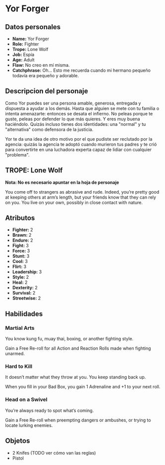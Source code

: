 
# Yor Forger

## Datos personales

* **Name:** Yor Forger
* **Role:** Fighter
* **Trope:** Lone Wolf
* **Job:** Espía
* **Age:** Adult
* **Flaw:** No creo en mí misma.
* **Catchphrase:** Oh... Esto me recuerda cuando mi hermano pequeño todavía era pequeño y adorable.

## Descripcion del personaje

Como Yor puedes ser una persona amable, generosa, entregada y dispuesta a ayudar a los demás. Hasta que alguien se mete con tu familia o intenta amenazarte: entonces se desata el infierno. No peleas porque te guste, peleas por defender lo que más quieres. Y eres muy buena haciéndolo. Quizás incluso tienes dos identidades: una "normal" y tu "alternativa" como defensora de la justicia.

Yor te da una idea de otro motivo por el que pudiste ser reclutado por la agencia: quizás la agencia te adoptó cuando murieron tus padres y te crió para convertirte en una luchadora experta capaz de lidiar con cualquier "problema".


## TROPE: Lone Wolf

**Nota: No es necesario apuntar en la hoja de personaje**

You come off to strangers as abrasive and rude. Indeed, you’re pretty good at keeping others at arm’s length, but your friends know that they can rely on you. You live on your own, possibly in close contact with nature.

## Atributos

* **Fighter:** 2
* **Brawn:** 2
* **Endure:** 2
* **Fight:** 3
* **Force:** 3
* **Stunt:** 3
* **Cool:** 3
* **Flirt:** 3
* **Leadership:** 3
* **Style:** 2
* **Heal:** 2
* **Dexterity:** 2
* **Survival:** 2
* **Streetwise:** 2


## Habilidades

### Martial Arts

You know kung fu, muay thai, boxing, or another fighting style.

Gain a Free Re-roll for all Action and Reaction Rolls made when fighting unarmed.


### Hard to Kill

It doesn’t matter what they throw at you. You keep standing back up.

When you fill in your Bad Box, you gain 1 Adrenaline and +1 to your next roll.


### Head on a Swivel

You’re always ready to spot what’s coming.

Gain a Free Re-roll when preempting dangers or ambushes, or trying to locate lurking enemies.




## Objetos

* 2 Knifes (TODO ver cómo van las reglas)
* Pistol

